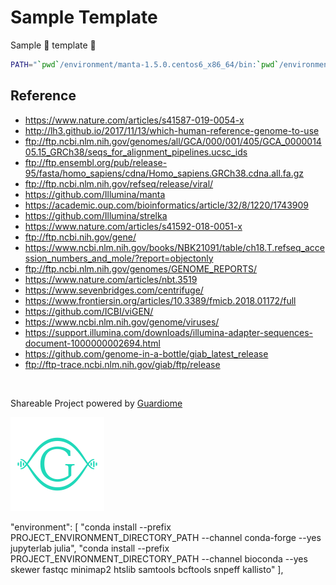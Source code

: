 # Sample Template

Sample :bust_in_silhouette: template :kimono:

```sh
PATH="`pwd`/environment/manta-1.5.0.centos6_x86_64/bin:`pwd`/environment/strelka-2.9.10.centos6_x86_64/bin:$PATH"
```

## Reference

-   <https://www.nature.com/articles/s41587-019-0054-x>
-   <http://lh3.github.io/2017/11/13/which-human-reference-genome-to-use>
-   ftp://ftp.ncbi.nlm.nih.gov/genomes/all/GCA/000/001/405/GCA_000001405.15_GRCh38/seqs_for_alignment_pipelines.ucsc_ids
-   ftp://ftp.ensembl.org/pub/release-95/fasta/homo_sapiens/cdna/Homo_sapiens.GRCh38.cdna.all.fa.gz
-   ftp://ftp.ncbi.nlm.nih.gov/refseq/release/viral/
-   <https://github.com/Illumina/manta>
-   <https://academic.oup.com/bioinformatics/article/32/8/1220/1743909>
-   <https://github.com/Illumina/strelka>
-   <https://www.nature.com/articles/s41592-018-0051-x>
-   ftp://ftp.ncbi.nih.gov/gene/
-   <https://www.ncbi.nlm.nih.gov/books/NBK21091/table/ch18.T.refseq_accession_numbers_and_mole/?report=objectonly>
-   ftp://ftp.ncbi.nlm.nih.gov/genomes/GENOME_REPORTS/
-   <https://www.nature.com/articles/nbt.3519>
-   <https://www.sevenbridges.com/centrifuge/>
-   <https://www.frontiersin.org/articles/10.3389/fmicb.2018.01172/full>
-   <https://github.com/ICBI/viGEN/>
-   <https://www.ncbi.nlm.nih.gov/genome/viruses/>
-   <https://support.illumina.com/downloads/illumina-adapter-sequences-document-1000000002694.html>
-   <https://github.com/genome-in-a-bottle/giab_latest_release>
-   ftp://ftp-trace.ncbi.nlm.nih.gov/giab/ftp/release

<br>

Shareable Project powered by [Guardiome](https://guardiome.com)

<img src="stuff/guardiome_logo.png" width="150" height="150">

  "environment": [
    "conda install --prefix PROJECT_ENVIRONMENT_DIRECTORY_PATH --channel conda-forge --yes jupyterlab julia",
    "conda install --prefix PROJECT_ENVIRONMENT_DIRECTORY_PATH --channel bioconda --yes skewer fastqc minimap2 htslib samtools bcftools snpeff kallisto"
  ],